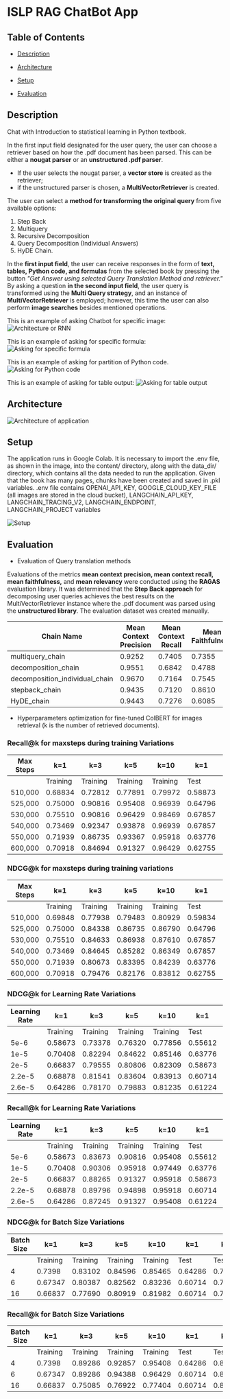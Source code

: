 # ISLP RAG ChatBot App

## Table of Contents
* [Description](#description)

* [Architecture](#architecture)

* [Setup](#setup)

- [Evaluation](#evaluation)



## Description
Chat with Introduction to statistical learning in Python textbook. 

In the first input field designated for the user query, the user can choose a retriever based on how the .pdf document has been parsed. 
This can be either a **nougat parser** or an **unstructured .pdf parser**. 
* If the user selects the nougat parser, a **vector store** is created as the retriever;
* if the unstructured parser is chosen, a **MultiVectorRetriever** is created.

The user can select a **method for transforming the original query** from five available options: 
1. Step Back
2. Multiquery
3. Recursive Decomposition
4. Query Decomposition (Individual Answers)
5. HyDE Chain.

In the **first input field**, the user can receive responses in the form of **text, tables, Python code, and formulas** from the selected book by pressing the button *"Get Answer using selected Query Translation Method and retriever."*
By asking a question **in the second input field**, the user query is transformed using the **Multi Query strategy**, and an instance of **MultiVectorRetriever** is employed; however, this time the user can also perform **image searches** besides mentioned operations.

This is an example of asking Chatbot for specific image:
![Architecture or RNN](assets/image_output.jpeg)

This is an example of asking for specific formula:
![Asking for specific formula](assets/formula_output.jpeg)

This is an example of asking for partition of Python code.
![Asking for Python code](assets/python_code.jpeg)

This is an example of asking for table output:
![Asking for table output](assets/table_output.jpeg)

## Architecture

![Architecture of application](assets/app_architecture.png)

## Setup

The application runs in Google Colab. It is necessary to import the .env file, as shown in the image, into the content/ directory, along with the data_dir/ directory, which contains all the data needed to run the application. 
Given that the book has many pages, chunks have been created and saved in .pkl variables.
.env file contains OPENAI_API_KEY, GOOGLE_CLOUD_KEY_FILE (all images are stored in the cloud bucket), LANGCHAIN_API_KEY, LANGCHAIN_TRACING_V2, LANGCHAIN_ENDPOINT, LANGCHAIN_PROJECT variables

![Setup](assets/setup.jpeg)

## Evaluation 

* Evaluation of Query translation methods
  
Evaluations of the metrics **mean context precision, mean context recall, mean faithfulness,** and **mean relevancy** were conducted using the **RAGAS** evaluation library. 
It was determined that the **Step Back approach** for decomposing user queries achieves the best results on the MultiVectorRetriever instance where the .pdf document was parsed 
using the **unstructured library**. The evaluation dataset was created manually.


| Chain Name                       | Mean Context Precision | Mean Context Recall | Mean Faithfulness | Mean Relevancy |
|----------------------------------|------------------------|---------------------|-------------------|-----------------|
| multiquery_chain                 | 0.9252                 | 0.7405              | 0.7355            | 0.7791          |
| decomposition_chain               | 0.9551                | 0.6842              | 0.4788            | 0.6779          |
| decomposition_individual_chain    | 0.9670                | 0.7164              | 0.7545            | 0.9063          |
| stepback_chain                   | 0.9435                 | 0.7120              | 0.8610            | 0.9254          |
| HyDE_chain                       | 0.9443                 | 0.7276              | 0.6085            | 0.8859          |

* Hyperparameters optimization for fine-tuned ColBERT for images retrieval (k is the number of retrieved documents).

### Recall@k for maxsteps during training Variations

| Max Steps | k=1     | k=3     | k=5     | k=10    | k=1     | k=3     | k=5     | k=10    |
|-----------|---------|---------|---------|---------|---------|---------|---------|---------|
|           | Training| Training| Training| Training| Test    | Test    | Test    | Test    |
| 510,000   | 0.68834 | 0.72812 | 0.77891 | 0.79972 | 0.58873 | 0.68234 | 0.76202 | 0.78832 |
| 525,000   | 0.75000 | 0.90816 | 0.95408 | 0.96939 | 0.64796 | 0.86735 | 0.92347 | 0.95918 |
| 530,000   | 0.75510 | 0.90816 | 0.96429 | 0.98469 | 0.67857 | 0.89796 | 0.94388 | 0.96939 |
| 540,000   | 0.73469 | 0.92347 | 0.93878 | 0.96939 | 0.67857 | 0.86735 | 0.88776 | 0.95408 |
| 550,000   | 0.71939 | 0.86735 | 0.93367 | 0.95918 | 0.63776 | 0.83673 | 0.89796 | 0.93367 |
| 600,000   | 0.70918 | 0.84694 | 0.91327 | 0.96429 | 0.62755 | 0.82143 | 0.87755 | 0.92857 |

### NDCG@k for maxsteps during training variations 

| Max Steps | k=1     | k=3     | k=5     | k=10    | k=1     | k=3     | k=5     | k=10    |
|-----------|---------|---------|---------|---------|---------|---------|---------|---------|
|           | Training| Training| Training| Training| Test    | Test    | Test    | Test    |
| 510,000   | 0.69848 | 0.77938 | 0.79483 | 0.80929 | 0.59834 | 0.70374 | 0.72936 | 0.75111 |
| 525,000   | 0.75000 | 0.84338 | 0.86735 | 0.86790 | 0.64796 | 0.77703 | 0.80030 | 0.81175 |
| 530,000   | 0.75510 | 0.84633 | 0.86938 | 0.87610 | 0.67857 | 0.81098 | 0.82986 | 0.83809 |
| 540,000   | 0.73469 | 0.84645 | 0.85282 | 0.86349 | 0.67857 | 0.78966 | 0.79823 | 0.82039 |
| 550,000   | 0.71939 | 0.80673 | 0.83395 | 0.84239 | 0.63776 | 0.75595 | 0.78075 | 0.79241 |
| 600,000   | 0.70918 | 0.79476 | 0.82176 | 0.83812 | 0.62755 | 0.74253 | 0.76513 | 0.78189 |

### NDCG@k for Learning Rate Variations

| Learning Rate | k=1     | k=3     | k=5     | k=10    | k=1     | k=3     | k=5     | k=10    |
|---------------|---------|---------|---------|---------|---------|---------|---------|---------|
|               | Training| Training| Training| Training| Test    | Test    | Test    | Test    |
| 5e-6          | 0.58673 | 0.73378 | 0.76320 | 0.77856 | 0.55612 | 0.70383 | 0.73083 | 0.75537 |
| 1e-5          | 0.70408 | 0.82294 | 0.84622 | 0.85146 | 0.63776 | 0.77126 | 0.79848 | 0.80885 |
| 2e-5          | 0.66837 | 0.79555 | 0.80806 | 0.82309 | 0.58673 | 0.69472 | 0.73074 | 0.75460 |
| 2.2e-5        | 0.68878 | 0.81541 | 0.83604 | 0.83913 | 0.60714 | 0.72843 | 0.76445 | 0.78263 |
| 2.6e-5        | 0.64286 | 0.78170 | 0.79883 | 0.81235 | 0.61224 | 0.73044 | 0.74318 | 0.76202 |

### Recall@k for Learning Rate Variations

| Learning Rate | k=1     | k=3     | k=5     | k=10    | k=1     | k=3     | k=5     | k=10    |
|---------------|---------|---------|---------|---------|---------|---------|---------|---------|
|               | Training| Training| Training| Training| Test    | Test    | Test    | Test    |
| 5e-6          | 0.58673 | 0.83673 | 0.90816 | 0.95408 | 0.55612 | 0.80612 | 0.87245 | 0.94898 |
| 1e-5          | 0.70408 | 0.90306 | 0.95918 | 0.97449 | 0.63776 | 0.86735 | 0.93367 | 0.96429 |
| 2e-5          | 0.66837 | 0.88265 | 0.91327 | 0.95918 | 0.58673 | 0.76531 | 0.85204 | 0.92347 |
| 2.2e-5        | 0.68878 | 0.89796 | 0.94898 | 0.95918 | 0.60714 | 0.81633 | 0.90306 | 0.95918 |
| 2.6e-5        | 0.64286 | 0.87245 | 0.91327 | 0.95408 | 0.61224 | 0.81122 | 0.84184 | 0.89796 |

### NDCG@k for Batch Size Variations

| Batch Size | k=1     | k=3     | k=5     | k=10    | k=1     | k=3     | k=5     | k=10    |
|------------|---------|---------|---------|---------|---------|---------|---------|---------|
|            | Training| Training| Training| Training| Test    | Test    | Test    | Test    |
| 4          | 0.7398  | 0.83102 | 0.84596 | 0.85465 | 0.64286 | 0.75917 | 0.78684 | 0.80030 |
| 6          | 0.67347 | 0.80387 | 0.82562 | 0.83236 | 0.60714 | 0.74520 | 0.77309 | 0.78846 |
| 16         | 0.66837 | 0.77690 | 0.80919 | 0.81982 | 0.60714 | 0.74909 | 0.77609 | 0.78917 |

### Recall@k for Batch Size Variations

| Batch Size | k=1     | k=3     | k=5     | k=10    | k=1     | k=3     | k=5     | k=10    |
|------------|---------|---------|---------|---------|---------|---------|---------|---------|
|            | Training| Training| Training| Training| Test    | Test    | Test    | Test    |
| 4          | 0.7398  | 0.89286 | 0.92857 | 0.95408 | 0.64286 | 0.83673 | 0.90306 | 0.94388 |
| 6          | 0.67347 | 0.89286 | 0.94388 | 0.96429 | 0.60714 | 0.84184 | 0.90816 | 0.95408 |
| 16         | 0.66837 | 0.75085 | 0.76922 | 0.77404 | 0.60714 | 0.84694 | 0.72993 | 0.95408 |






